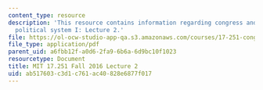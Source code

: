 ```yaml
---
content_type: resource
description: 'This resource contains information regarding congress and the american
  political system I: Lecture 2.'
file: https://ol-ocw-studio-app-qa.s3.amazonaws.com/courses/17-251-congress-and-the-american-political-system-i-fall-2016/ab517603c3d1c761ac40828e6877f017_MIT17_251F16_Lec2.pdf
file_type: application/pdf
parent_uid: a6fbb12f-a0d6-2fa9-6b6a-6d9bc10f1023
resourcetype: Document
title: MIT 17.251 Fall 2016 Lecture 2
uid: ab517603-c3d1-c761-ac40-828e6877f017
---
```

